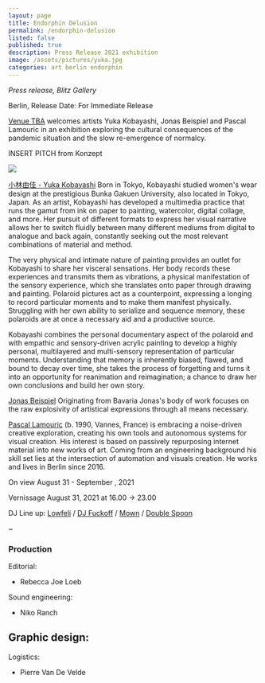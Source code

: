 ```yaml
---
layout: page
title: Endorphin Delusion
permalink: /endorphin-delusion
listed: false
published: true
description: Press Release 2021 exhibition
image: /assets/pictures/yuka.jpg
categories: art berlin endorphin
---
```

_Press release, Blitz Gallery_

Berlin, Release Date: For Immediate Release

[Venue TBA](https://venue.de/) welcomes artists Yuka Kobayashi, Jonas Beispiel and Pascal Lamouric  in an exhibition exploring the cultural consequences of the pandemic situation and the slow re-emergence of normalcy.

INSERT PITCH from Konzept

<img class='post-image' src="https://pascal.cc/assets/pictures/yuka.jpg">

[小林由佳 - Yuka Kobayashi](https://stdiscipline.com/) Born in Tokyo, Kobayashi studied women's wear design at the prestigious Bunka Gakuen University, also located in Tokyo, Japan. As an artist, Kobayashi has developed a multimedia practice that runs the gamut from ink on paper to painting, watercolor, digital collage, and more. Her pursuit of different formats to express her visual narrative allows her to switch fluidly between many different mediums from digital to analogue and back again, constantly seeking out the most relevant combinations of material and method.

The very physical and intimate nature of painting provides an outlet for Kobayashi to share her visceral sensations. Her body records these experiences and transmits them as vibrations, a physical manifestation of the sensory experience, which she translates onto paper through drawing and painting. Polaroid pictures act as a counterpoint, expressing a longing to record particular moments and to make them manifest physically. Struggling with her own ability to serialize and sequence memory, these polaroids are at once a necessary aid and a productive source.

Kobayashi combines the personal documentary aspect of the polaroid and with empathic and sensory-driven acrylic painting to develop a highly personal, multilayered and multi-sensory representation of particular moments. Understanding that memory is inherently biased, flawed, and bound to decay over time, she takes the process of forgetting and turns it into an opportunity for reanimation and reimagination; a chance to draw her own conclusions and build her own story.

[Jonas Beispiel](https://www.google.com/) Originating from Bavaria Jonas's body of work focuses on the raw explosivity of artistical expressions through all means necessary.

[Pascal Lamouric](https://foundation.app/pskl) (b. 1990, Vannes, France) is embracing a noise-driven creative exploration, creating his own tools and autonomous systems for visual creation. His interest is based on passively repurposing internet material into new works of art. Coming from an engineering background his skill set lies at the intersection of automation and visuals creation. He works and lives in Berlin since 2016.

On view
August 31 - September , 2021

Vernissage
August 31, 2021 at 16.00 -> 23.00


DJ Line up: [Lowfeli](https://soundcloud.com/lowfeli) / [DJ Fuckoff](https://soundcloud.com/djfuckoff) / [Mown](https://soundcloud.com/mownofficial) / [Double Spoon](https://soundcloud.com/bahayam)

~

### Production

Editorial:
- Rebecca Joe Loeb

Sound engineering:
- Niko Ranch

Graphic design:
-

Logistics:
- Pierre Van De Velde